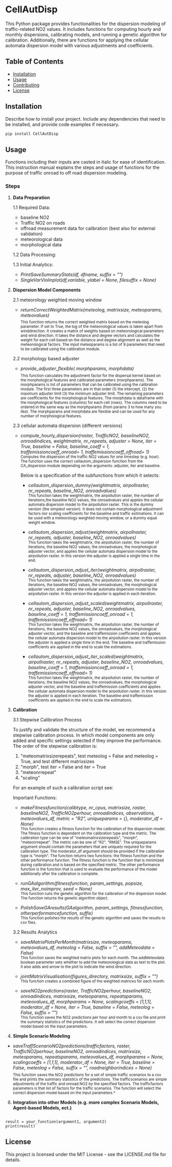 # CellAutDisp
This Python package provides functionalities for the dispersion modeling of traffic-related NO2 values. It includes functions for computing hourly and monthly dispersions, calibrating models, and running a genetic algorithm for calibration. Additionally, there are functions for applying the cellular automata dispersion model with various adjustments and coefficients.


## Table of Contents

- [Installation](#installation)
- [Usage](#usage)
- [Contributing](#contributing)
- [License](#license)

## Installation

Describe how to install your project. Include any dependencies that need to be installed, and provide code examples if necessary.

```bash
pip install CellAutDisp
```
## Usage

Functions including their inputs are casted in italic for ease of identification. This instruction manual explains the steps and usage of functions for the purpose of traffic onroad to off road dispersion modeling.

### Steps
1. **Data Preparation**
   
   1.1 Required Data:
   - baseline NO2
   - Traffic NO2 on roads
   - offroad measurement data for calibration (best also for external validation)
   - meteorological data
   - morphological data

   1.2 Data Processing:
   

   1.3 Initial Analytics:
   - *PrintSaveSummaryStats(df, dfname, suffix = "")*
   - *SingleVarViolinplot(df,variable, ylabel = None, filesuffix = None)*

2. **Dispersion Model Components**
   
   2.1 meteorology weighted moving window
    - *returnCorrectWeightedMatrix(meteolog, matrixsize, meteoparams, meteovalues)*<br>
      <sub> This function returns the correct weighted matrix based on the meteolog parameter. If set to True, the log of the meteorological values is taken apart from winddirection. It creates a matrix of weights based on meteorological parameters and wind direction. It takes the distance and degree vectors and calculates the  weight for each cell based on the distance and degree alignment as well as the meteorological factors.  The input meteoparams is a list of 9 parameters that need to be calibrated using the calibration module.<sub>
   
   2.2 morphology based adjuster
   - *provide_adjuster_flexible( morphparams, morphdata)*<br>
     <sub>This function calculates the adjustment factor for the dispersal kernel based on the morphological features and calibrated parameters (morphparams).  The morphparams is list of parameters that can be calibrated using the calibration module. The first three parameters are in that order (1) the intercept, 
    (2) the maximum adjuster limit (3) the minimum adjuster limit. The remaining parameters are coefficients for the morphological features. The morphdata is dataframe 
    with the morphological features (columns) for each cell (rows). The columns need to be ordered in the same way as the morphparams (from params 3 to how many you like). The morphparams and morphdata are flexible and can be used for any number of morphological features.<sub>

   2.3 cellular automata dispersion (different versions)

   - *compute_hourly_dispersion(raster, TrafficNO2, baselineNO2, onroadindices, weightmatrix, nr_repeats, adjuster = None, iter = True, baseline = False,  baseline_coeff = 1, traffemissioncoeff_onroad= 1,  traffemissioncoeff_offroad= 1)* <br> <sub>Computes the dispersion of the traffic NO2 values for one timestep (e.g. hour). The function uses the correct cellautom_dispersion function from the CA_dispersion module depending on the arguments: adjuster, iter and baseline.<sub>
     
     Below is a specification of the subfunctions from which it selects:

      - *cellautom_dispersion_dummy(weightmatrix, airpollraster, nr_repeats, baseline_NO2, onroadvalues)*<br>
        <sub>This function takes the weightmatrix, the airpollution raster, the number of iterations,the baseline NO2 values, the onroadvalues and applies the cellular automata dispersion model to the airpollution raster. This is the dummy version (the simplest version). It does not contain morphological adjustment factors nor scaling coefficients for the baseline and traffic estimations. It can be used with a meteorology weighted moving window, or a dummy equal weight window.<sub>
        
      - *cellautom_dispersion_adjust(weightmatrix, airpollraster, nr_repeats, adjuster, baseline_NO2, onroadvalues)*<br>
        <sub>This function takes the weightmatrix, the airpollution raster, the number of iterations, the baseline NO2 values, the onroadvalues, the morphological adjuster vector, and applies the cellular automata dispersion model to the airpollution raster. In this version the adjuster is applied a single time in the end.<sub>
        
      - *cellautom_dispersion_adjust_iter(weightmatrix, airpollraster, nr_repeats, adjuster, baseline_NO2, onroadvalues)*<br>
        <sub>This function takes the weightmatrix, the airpollution raster, the number of iterations, the baseline NO2 values, the onroadvalues, the morphological adjuster vector, and applies the cellular automata dispersion model to the airpollution raster. In this version the adjuster is applied in each iteration.<sub>
        
      - *cellautom_dispersion_adjust_scaled(weightmatrix, airpollraster, nr_repeats, adjuster, baseline_NO2, onroadvalues, baseline_coeff = 1, traffemissioncoeff_onroad = 1, traffemissioncoeff_offroad= 1)*<br>
        <sub>This function takes the weightmatrix, the airpollution raster, the number of iterations, the baseline NO2 values, the onroadvalues, the morphological adjuster vector, and the baseline and traffemission coefficients and applies the cellular automata dispersion model to the airpollution raster. In this version the adjuster is applied a single time in the end. The baseline and traffemission coefficients are applied in the end to scale the estimations.<sub>
        
      - *cellautom_dispersion_adjust_iter_scaled(weightmatrix, airpollraster, nr_repeats, adjuster, baseline_NO2, onroadvalues, baseline_coeff = 1, traffemissioncoeff_onroad = 1, traffemissioncoeff_offroad= 1)*<br>
        <sub>This function takes the weightmatrix, the airpollution raster, the number of iterations, the baseline NO2 values, the onroadvalues, the morphological adjuster vector, and the baseline and traffemission coefficients and applies the cellular automata dispersion model to the airpollution raster. In this version the adjuster is applied in each iteration. The baseline and traffemission coefficients are applied in the end to scale the estimations.<sub>


3. **Calibration**

   3.1 Stepwise Calibration Process

   To justify and validate the structure of the model, we recommend a stepwise calibration process. In which model components are only added and specific settings selected if they improve the performance. The order of the stepwise calibration is:
   
      1. "meteomatrixsizerepeats", test meteolog = False and meteolog = True, and test different matrixsizes
      2. "morph", test iter = False and iter = True
      3. "meteonrrepeat"
      4. "scaling"
   
   For an example of such a calibration script see:

   Important Functions:
   - *makeFitnessfunction(calibtype, nr_cpus, matrixsize, raster, baselineNO2, TrafficNO2perhour, onroadindices, observations,  meteovalues_df, metric = "R2", uniqueparams = {},  moderator_df = None)* <br><sub>This function creates a fitness function for the calibration of the dispersion model. The fitness function is dependent on the calibration type and the metric. The calibration type can be one of "meteomatrixsizerepeats", "morph", "meteonrrepeat". The metric can be one of "R2", "RMSE". The uniqueparams argument should contain the parameters that are uniquely required for the calibration type. The moderator_df argument should be provided if the calibration type is "morph". The function returns two functions: the fitness function and the other performance function. The fitness function is the function that is minimized during calibration and is based on the specified metric. The other performance function is the function that is used to evaluate the performance of the model additionally after the calibration is complete.<sub>

   - *runGAalgorithm(fitnessfunction, param_settings, popsize, max_iter_noimprov, seed = None)* <br><sub>This function runs the genetic algorithm for the calibration of the dispersion model. The function returns the genetic algorithm object.<sub>

   - *PolishSaveGAresults(GAalgorithm, param_settings, fitnessfunction, otherperformancefunction, suffix)*<br><sub>This function polishes the results of the genetic algorithm and saves the results to csv files.<sub>

   3.2 Results Analytics
   - *saveMatrixPlotsPerMonth(matrixsize, meteoparams, meteovalues_df, meteolog = False, suffix = "", addMeteodata = False)*<br><sub>This function saves the weighted matrix plots for each month. The addMeteodata boolean parameter sets whether to add the meteorological data as text to the plot. it also adds and arrow to the plot to indicate the wind direction.<sub>

   - *jointMatrixVisualisation(figures_directory, matrixsize, suffix = "")* <br><sub>This function creates a combined figure of the weighted matrices for each month.<sub>

   - *saveNO2predictions(raster, TrafficNO2perhour, baselineNO2, onroadindices, matrixsize, meteoparams, repeatsparams, meteovalues_df, morphparams = None, scalingcoeffs = [1,1,1], moderator_df = None, iter = True, baseline = False, meteolog = False, suffix = "")*<br><sub> This function saves the NO2 predictions per hour and month to a csv file and print the summary statistics of the predictions. It will select the correct dispersion model based on the input parameters.<sub>
   

5. **Simple Scenario Modeling**
- *saveTraffScenarioNO2predictions(trafficfactors, raster, TrafficNO2perhour, baselineNO2, onroadindices, matrixsize, meteoparams, repeatsparams, meteovalues_df, morphparams = None, scalingcoeffs = [1,1,1], moderator_df = None, iter = True, baseline = False, meteolog = False, suffix = "", roadneighborindices = None)*<br><sub> This function saves the NO2 predictions for a set of simple traffic scenarios to a csv file and prints the summary statistics of the predictions. The trafficscenarios are simple adjustments of the traffic and onroad NO2 by the specified factors. The trafficfactors parameters is that list of factors for the traffic scenarios. The function will select the correct dispersion model based on the input parameters.*

   
6. **Integration into other Models (e.g. more complex Scenario Models, Agent-based Models, ect.)** 


```from your_package_name import your_function

result = your_function(argument1, argument2)
print(result)
```

## License
This project is licensed under the MIT License - see the LICENSE.md file for details.
